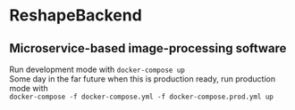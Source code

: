 # ReshapeBackend

## Microservice-based image-processing software

Run development mode with ```docker-compose up```  
Some day in the far future when this is production ready, run production mode with  
```docker-compose -f docker-compose.yml -f docker-compose.prod.yml up```
